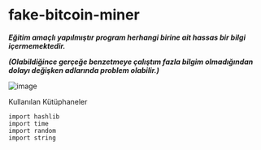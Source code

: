 # fake-bitcoin-miner


***Eğitim amaçlı yapılmıştır program herhangi birine ait hassas bir bilgi içermemektedir.***


***(Olabildiğince gerçeğe benzetmeye çalıştım fazla bilgim olmadığından dolayı değişken adlarında problem olabilir.)***

![image](https://github.com/user-attachments/assets/2318b3e9-cbda-423e-93ee-c7c6ddb432d6)

Kullanılan Kütüphaneler
```
import hashlib
import time
import random
import string
```

